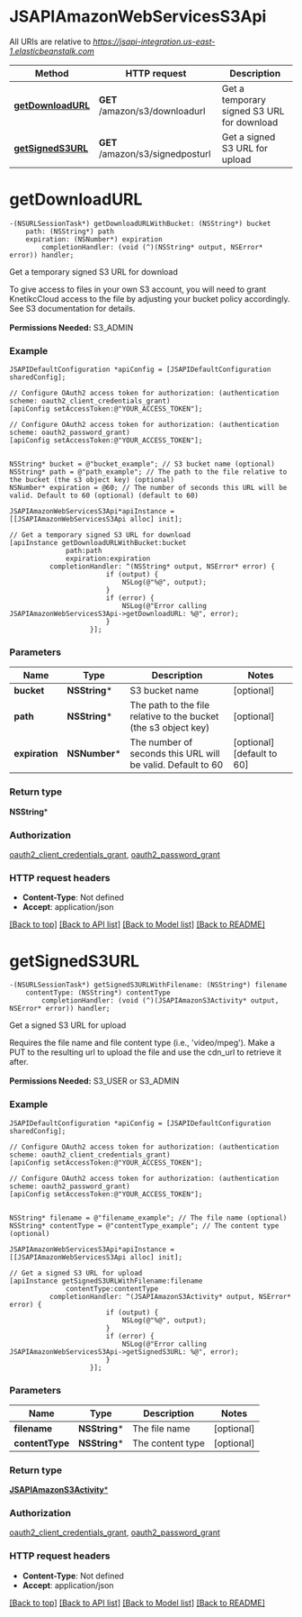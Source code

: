 # JSAPIAmazonWebServicesS3Api

All URIs are relative to *https://jsapi-integration.us-east-1.elasticbeanstalk.com*

Method | HTTP request | Description
------------- | ------------- | -------------
[**getDownloadURL**](JSAPIAmazonWebServicesS3Api.md#getdownloadurl) | **GET** /amazon/s3/downloadurl | Get a temporary signed S3 URL for download
[**getSignedS3URL**](JSAPIAmazonWebServicesS3Api.md#getsigneds3url) | **GET** /amazon/s3/signedposturl | Get a signed S3 URL for upload


# **getDownloadURL**
```objc
-(NSURLSessionTask*) getDownloadURLWithBucket: (NSString*) bucket
    path: (NSString*) path
    expiration: (NSNumber*) expiration
        completionHandler: (void (^)(NSString* output, NSError* error)) handler;
```

Get a temporary signed S3 URL for download

To give access to files in your own S3 account, you will need to grant KnetikcCloud access to the file by adjusting your bucket policy accordingly. See S3 documentation for details. <br><br><b>Permissions Needed:</b> S3_ADMIN

### Example 
```objc
JSAPIDefaultConfiguration *apiConfig = [JSAPIDefaultConfiguration sharedConfig];

// Configure OAuth2 access token for authorization: (authentication scheme: oauth2_client_credentials_grant)
[apiConfig setAccessToken:@"YOUR_ACCESS_TOKEN"];

// Configure OAuth2 access token for authorization: (authentication scheme: oauth2_password_grant)
[apiConfig setAccessToken:@"YOUR_ACCESS_TOKEN"];


NSString* bucket = @"bucket_example"; // S3 bucket name (optional)
NSString* path = @"path_example"; // The path to the file relative to the bucket (the s3 object key) (optional)
NSNumber* expiration = @60; // The number of seconds this URL will be valid. Default to 60 (optional) (default to 60)

JSAPIAmazonWebServicesS3Api*apiInstance = [[JSAPIAmazonWebServicesS3Api alloc] init];

// Get a temporary signed S3 URL for download
[apiInstance getDownloadURLWithBucket:bucket
              path:path
              expiration:expiration
          completionHandler: ^(NSString* output, NSError* error) {
                        if (output) {
                            NSLog(@"%@", output);
                        }
                        if (error) {
                            NSLog(@"Error calling JSAPIAmazonWebServicesS3Api->getDownloadURL: %@", error);
                        }
                    }];
```

### Parameters

Name | Type | Description  | Notes
------------- | ------------- | ------------- | -------------
 **bucket** | **NSString***| S3 bucket name | [optional] 
 **path** | **NSString***| The path to the file relative to the bucket (the s3 object key) | [optional] 
 **expiration** | **NSNumber***| The number of seconds this URL will be valid. Default to 60 | [optional] [default to 60]

### Return type

**NSString***

### Authorization

[oauth2_client_credentials_grant](../README.md#oauth2_client_credentials_grant), [oauth2_password_grant](../README.md#oauth2_password_grant)

### HTTP request headers

 - **Content-Type**: Not defined
 - **Accept**: application/json

[[Back to top]](#) [[Back to API list]](../README.md#documentation-for-api-endpoints) [[Back to Model list]](../README.md#documentation-for-models) [[Back to README]](../README.md)

# **getSignedS3URL**
```objc
-(NSURLSessionTask*) getSignedS3URLWithFilename: (NSString*) filename
    contentType: (NSString*) contentType
        completionHandler: (void (^)(JSAPIAmazonS3Activity* output, NSError* error)) handler;
```

Get a signed S3 URL for upload

Requires the file name and file content type (i.e., 'video/mpeg'). Make a PUT to the resulting url to upload the file and use the cdn_url to retrieve it after. <br><br><b>Permissions Needed:</b> S3_USER or S3_ADMIN

### Example 
```objc
JSAPIDefaultConfiguration *apiConfig = [JSAPIDefaultConfiguration sharedConfig];

// Configure OAuth2 access token for authorization: (authentication scheme: oauth2_client_credentials_grant)
[apiConfig setAccessToken:@"YOUR_ACCESS_TOKEN"];

// Configure OAuth2 access token for authorization: (authentication scheme: oauth2_password_grant)
[apiConfig setAccessToken:@"YOUR_ACCESS_TOKEN"];


NSString* filename = @"filename_example"; // The file name (optional)
NSString* contentType = @"contentType_example"; // The content type (optional)

JSAPIAmazonWebServicesS3Api*apiInstance = [[JSAPIAmazonWebServicesS3Api alloc] init];

// Get a signed S3 URL for upload
[apiInstance getSignedS3URLWithFilename:filename
              contentType:contentType
          completionHandler: ^(JSAPIAmazonS3Activity* output, NSError* error) {
                        if (output) {
                            NSLog(@"%@", output);
                        }
                        if (error) {
                            NSLog(@"Error calling JSAPIAmazonWebServicesS3Api->getSignedS3URL: %@", error);
                        }
                    }];
```

### Parameters

Name | Type | Description  | Notes
------------- | ------------- | ------------- | -------------
 **filename** | **NSString***| The file name | [optional] 
 **contentType** | **NSString***| The content type | [optional] 

### Return type

[**JSAPIAmazonS3Activity***](JSAPIAmazonS3Activity.md)

### Authorization

[oauth2_client_credentials_grant](../README.md#oauth2_client_credentials_grant), [oauth2_password_grant](../README.md#oauth2_password_grant)

### HTTP request headers

 - **Content-Type**: Not defined
 - **Accept**: application/json

[[Back to top]](#) [[Back to API list]](../README.md#documentation-for-api-endpoints) [[Back to Model list]](../README.md#documentation-for-models) [[Back to README]](../README.md)

